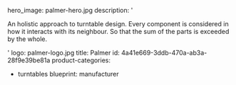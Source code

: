 hero_image: palmer-hero.jpg
description: '<p>An holistic approach to turntable design. Every component is considered in how it interacts with its neighbour. So that the sum of the parts is exceeded by the whole.&nbsp;&nbsp;</p>'
logo: palmer-logo.jpg
title: Palmer
id: 4a41e669-3ddb-470a-ab3a-28f9e39be81a
product-categories:
  - turntables
blueprint: manufacturer
